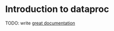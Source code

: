 # Introduction to dataproc

TODO: write [great documentation](http://jacobian.org/writing/great-documentation/what-to-write/)
